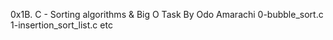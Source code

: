 0x1B. C - Sorting algorithms & Big O Task
By Odo Amarachi
0-bubble_sort.c
1-insertion_sort_list.c etc
